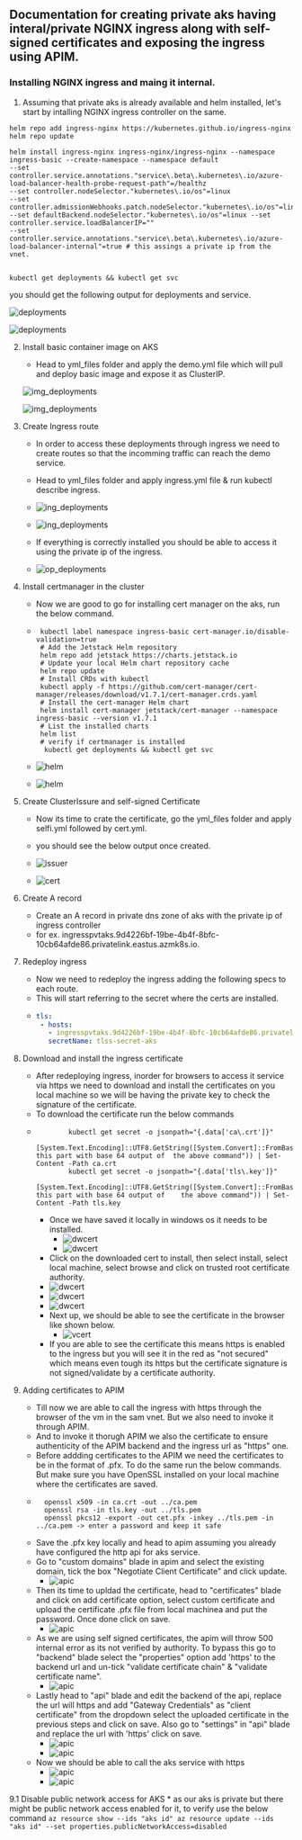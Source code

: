 ## Documentation for creating private aks having interal/private NGINX ingress along with self-signed certificates and exposing the ingress using APIM.


### Installing NGINX ingress and maing it internal.

1. Assuming that private aks is already available and helm installed, let's start by intalling NGINX ingress controller on the same.

```kubectl
helm repo add ingress-nginx https://kubernetes.github.io/ingress-nginx
helm repo update

helm install ingress-nginx ingress-nginx/ingress-nginx --namespace ingress-basic --create-namespace --namespace default
--set controller.service.annotations."service\.beta\.kubernetes\.io/azure-load-balancer-health-probe-request-path"=/healthz
--set controller.nodeSelector."kubernetes\.io/os"=linux
--set controller.admissionWebhooks.patch.nodeSelector."kubernetes\.io/os"=linux
--set defaultBackend.nodeSelector."kubernetes\.io/os"=linux --set controller.service.loadBalancerIP="" 
--set controller.service.annotations."service\.beta\.kubernetes\.io/azure-load-balancer-internal"=true # this assings a private ip from the vnet.


kubectl get deployments && kubectl get svc

```
you should get the following output for deployments and service.

![deployments](./images/nginx1.png)

![deployments](./images/nginx2.png)

2. Install basic container image on AKS
   * Head to yml_files folder and apply the demo.yml file which will pull and deploy basic image and expose it as ClusterIP.

    ![img_deployments](./images/aksimg1.png)

    ![img_deployments](./images/aksimg2.png)


3. Create Ingress route
    * In order to access these deployments through ingress we need to create routes so that the incomming traffic can reach the demo service.
    * Head to yml_files folder and apply ingress.yml file & run kubectl describe ingress.
  
    * ![ing_deployments](./images/ingress1.png)
    * ![ing_deployments](./images/ingress2.png)
    * If everything is correctly installed you should be able to access it using the private ip of the ingress.
  
    * ![op_deployments](./images/op1.png)


4. Install certmanager in the cluster
   * Now we are good to go for installing cert manager on the aks, run the below command.
   * ```kubectl
      kubectl label namespace ingress-basic cert-manager.io/disable-validation=true
      # Add the Jetstack Helm repository
      helm repo add jetstack https://charts.jetstack.io
      # Update your local Helm chart repository cache
      helm repo update
      # Install CRDs with kubectl
      kubectl apply -f https://github.com/cert-manager/cert-manager/releases/download/v1.7.1/cert-manager.crds.yaml
      # Install the cert-manager Helm chart
      helm install cert-manager jetstack/cert-manager --namespace ingress-basic --version v1.7.1
      # List the installed charts
      helm list
      # verify if certmanager is installed
       kubectl get deployments && kubectl get svc
     ```

    * ![helm](./images/helm1.png)
    * ![helm](./images/certm1.png)


5. Create ClusterIssure and self-signed Certificate
     * Now its time to crate the certificate, go the yml_files folder and apply selfi.yml followed by cert.yml.
     * you should see the below output once created.
       
     * ![issuer](./images/issuer1.png)
     * ![cert](./images/cert1.png)

6. Create A record
     * Create an A record in private dns zone of aks with the private ip of ingress controller
     * for ex. ingresspvtaks.9d4226bf-19be-4b4f-8bfc-10cb64afde86.privatelink.eastus.azmk8s.io.

7. Redeploy ingress
     * Now we need to redeploy the ingress adding the following specs to each route.
     * This will start referring to the secret where the certs are installed.
     * ```yaml
       tls:
        - hosts:
          - ingresspvtaks.9d4226bf-19be-4b4f-8bfc-10cb64afde86.privatelink.eastus.azmk8s.io
          secretName: tlss-secret-aks
       ```
8. Download and install the ingress certificate
     * After redeploying ingress, inorder for browsers to access it service via https we need to download and install the certificates on you local machine so we will be having the private key to check the signature of the certificate.
     *  To download the certificate run the below commands
     *  
       ```kubectl
               kubectl get secret -o jsonpath="{.data['ca\.crt']}"
               [System.Text.Encoding]::UTF8.GetString([System.Convert]::FromBase64String("repace this part with base 64 output of  the above command")) | Set-Content -Path ca.crt
               kubectl get secret -o jsonpath="{.data['tls\.key']}"
               [System.Text.Encoding]::UTF8.GetString([System.Convert]::FromBase64String("repace this part with base 64 output of    the above command")) | Set-Content -Path tls.key
       ```
       * Once we have saved it locally in windows os it needs to be installed.
         *  ![dwcert](./images/dicert1.png)
         *  ![dwcert](./images/tkey.png)
       *  Click on the downloaded cert to install, then select install, select local machine, select browse and click on trusted root certificate authority.
         * ![dwcert](./images/dicert2.png)
         * ![dwcert](./images/dicert3.png)
         * ![dwcert](./images/dicert4.png)
       * Next up, we should be able to see the certificate in the browser like shown below.
         * ![vcert](./images/vcert.png)
       * If you are able to see the certificate this means https is enabled to the ingress but you will see it in the red as "not secured" which means even tough its https but the certificate signature is not signed/validate by a certificate authority.

9. Adding certificates to APIM
    * Till now we are able to call the ingress with https through the browser of the vm in the sam vnet. But we also need to invoke it through APIM.
    * And to invoke it thorugh APIM we also the certificate to ensure authenticity of the APIM backend and the ingress url as "https" one.
    * Before addding certificates to the APIM we need the certificates to be in the format of .pfx. To do the same run the below commands. But make sure you have OpenSSL installed on your local machine where the certificates are saved.
    * ```
        openssl x509 -in ca.crt -out ../ca.pem
        openssl rsa -in tls.key -out ../tls.pem
        openssl pkcs12 -export -out cet.pfx -inkey ../tls.pem -in ../ca.pem -> enter a password and keep it safe
      
      ```
    * Save the .pfx key locally and head to apim assuming you already have configured the http api for aks service.
    * Go to "custom domains" blade in apim and select the existing domain, tick the box "Negotiate Client Certificate" and click update.
      *  ![apic](./images/apic1.png)
    * Then its time to upldad the certificate, head to "certificates" blade and click on add certificate option, select custom certificate and upload the certificate .pfx file from local machinea and put the password. Once done click on save.
      *  ![apic](./images/apic2.png)
    * As we are using self signed certificates, the apim will throw 500 internal error as its not verified by authority. To bypass this go to "backend" blade select the "properties" option add 'https' to the backend url and un-tick "validate certificate chain" & "validate certificate name".
      *  ![apic](./images/apic3.png)
    * Lastly head to "api" blade and edit the backend of the api, replace the url will https and add "Gateway Credentials" as "client certificate" from the dropdown select the uploaded certificate in the previous steps and click on save. Also go to "settings" in "api" blade and replace the url with 'https' click on save.
      *  ![apic](./images/apic4.png)
      *  ![apic](./images/apic5.png)
    * Now we should be able to call the aks service with https
        *  ![apic](./images/apio1.png)
        *  ![apic](./images/apio2.png)
          
9.1  Disable public network access for AKS
     * as our aks is private but there might be public network access enabled for it, to verify use the below command
         ```
          az resource show --ids "aks id"
          az resource update --ids "aks id" --set properties.publicNetworkAccess=disabled
         ```

  




